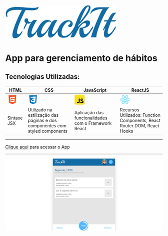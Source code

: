 # ![icon](./public/img/icon.svg)
# App para gerenciamento de hábitos
## Tecnologias Utilizadas:
|HTML|CSS|JavaScript|ReactJS|
|-|-|-|-|
|![icon](./public/img/html.png)|![icon](./public/img/css.png)|![icon](./public/img/javascript.png)|![icon](./public/img/react.png)|
|Sintaxe JSX|Utilizado na estilização das páginas e dos componentes com styled components|Aplicação das funcionalidades com o Framework React|Recursos Utilizados: Function Components, React Router DOM, React Hooks|
___
[Clique aqui](https://trackit-taupe.vercel.app/) para acessar o App
___
![print](./public/img/print.png)
